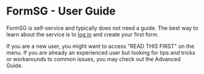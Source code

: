 # FormSG - User Guide

FormSG is self-service and typically does not need a guide. The best way to learn about the service is to [log in](https://form.gov.sg/#!/signin) and create your first form. 

If you are a new user, you might want to access "READ THIS FIRST" on the menu.
If you are already an experienced user but looking for tips and tricks or workarounds to common issues, you may check out the Advanced Guide.
